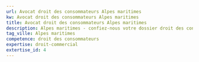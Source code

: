 ```yaml
---
url: Avocat droit des consommateurs Alpes maritimes
kw: Avocat droit des consommateurs Alpes maritimes
title: Avocat droit des consommateurs Alpes maritimes
description: Alpes maritimes - confiez-nous votre dossier droit des consommateurs
tag_ville: Alpes maritimes
competence: droit des consommateurs
expertise: droit-commercial
extertise_id: 4
---
```

